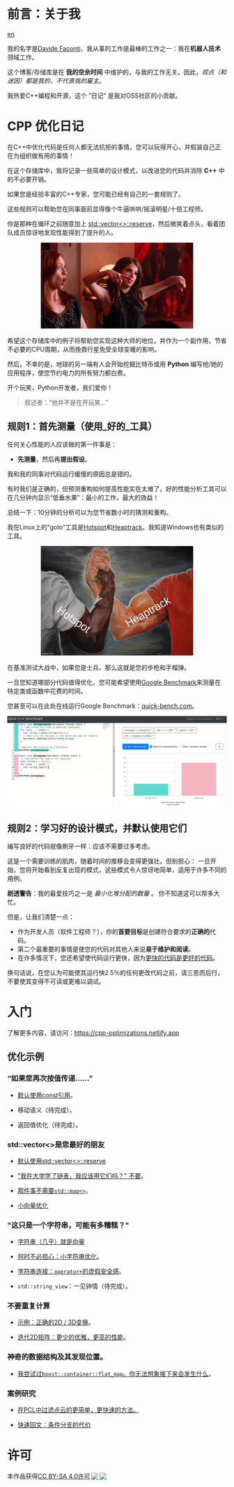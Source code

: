 # 前言：关于我
[en](README.md)

我的名字是[Davide Faconti](https://twitter.com/facontidavide)，我从事的工作是最棒的工作之一：我在**机器人技术**领域工作。

这个博客/存储库是在 **我的空余时间** 中维护的，与我的工作无关。因此，*观点（和迷因）都是我的，不代表我的雇主*。

我热爱C++编程和开源，这个 ”日记“ 是我对OSS社区的小贡献。


# CPP 优化日记

在C++中优化代码是任何人都无法抗拒的事情。您可以玩得开心，并假装自己正在为组织做有用的事情！

在这个存储库中，我将记录一些简单的设计模式，以改进您的代码并消除 **C++** 中的不必要开销。

如果您是经验丰富的C++专家，您可能已经有自己的一套规则了。

这些规则可以帮助您在同事面前显得像个牛逼哄哄/摇滚明星/十倍工程师。

你是那种在循环之前随意加上 [std::vector<>::reserve](docs/en/reserve.md)，然后微笑着点头，看着团队成员惊讶地发现性能得到了提升的人。

<p align="center"><img src="docs/img/boom.gif" width="350"></p>

希望这个存储库中的例子将帮助您实现这种大师的地位，并作为一个副作用，节省不必要的CPU周期，从而挽救行星免受全球变暖的影响。

然后，不幸的是，地球的另一端有人会开始挖掘比特币或用 **Python** 编写他/她的应用程序，使您节约电力的所有努力都白费。

开个玩笑，Python开发者，我们爱你！

> 叙述者：“他并不是在开玩笑...”

## 规则1：首先测量（使用_好的_工具）

任何关心性能的人应该做的第一件事是：

- **先测量**，然后再**提出假设**。

我和我的同事对代码运行缓慢的原因总是错的。 

有时我们是正确的，但预测重构如何提高性能实在太难了。好的性能分析工具可以在几分钟内显示“低垂水果”：最小的工作，最大的效益！

总结一下：10分钟的分析可以为您节省数小时的猜测和重构。

我在Linux上的“goto”工具是[Hotspot](https://github.com/KDAB/hotspot)和[Heaptrack](https://github.com/KDE/heaptrack)。我知道Windows也有类似的工具。

<p align="center"><img src="docs/img/hotspot_heaptrack.jpg" width="350"></p>

在基准测试大战中，如果您是士兵，那么这就是您的步枪和手榴弹。

一旦您知道哪部分代码值得优化，您可能希望使用[Google Benchmark](https://github.com/google/benchmark)来测量在特定类或函数中花费的时间。

您甚至可以在此处在线运行Google Benchmark：[quick-bench.com](http://quick-bench.com/G7B2w0xPUWgOVvuzI7unES6cU4w)。

![quick-bench](docs/img/quick-bench.png)

## 规则2：学习好的设计模式，并默认使用它们

编写良好的代码就像刷牙一样：应该不需要过多考虑。

这是一个需要训练的肌肉，随着时间的推移会变得更强壮。但别担心：
一旦开始，您将开始看到反复出现的模式，这些模式令人惊讶地简单，适用于许多不同的用例。

**剧透警告**：我的最爱技巧之一是 _最小化堆分配的数量_ 。
你不知道这可以帮多大忙。

但是，让我们清楚一点：

- 作为开发人员（软件工程师？），你的**首要目标**是创建符合要求的**正确的**代码。
- 第二个最重要的事情是使您的代码对其他人来说**易于维护和阅读**。
- 在许多情况下，您还希望使代码运行更快，因为[更快的代码是更好的代码](https://craigmod.com/essays/fast_software/)。

换句话说，在您认为可能使其运行快2.5％的任何更改代码之前，请三思而后行，不要使其变得不可读或更难以调试。

# 入门

了解更多内容，请访问：https://cpp-optimizations.netlify.app

## 优化示例

### “如果您再次按值传递......”

- [默认使用const引用](docs/zh/prefer_references.md)。

- 移动语义（待完成）。

- 返回值优化（待完成）。

### std::vector<>是您最好的朋友

- [默认使用std::vector<>::reserve](docs/zh/reserve.md)

- ["我在大学学了链表，我应该用它们吗？" 不要](docs/zh/no_lists.md)。

- [那件事不需要`std::map<>`](docs/zh/dont_need_map.md)。

- [小向量优化](docs/zh/small_vectors.md)

### "这只是一个字符串，可能有多糟糕？"

- [字符串（几乎）就是向量](docs/zh/strings_are_vectors.md)

- [何时不必担心：小字符串优化](docs/zh/small_strings.md)。

- [字符串连接：`operator+`的虚假安全感](docs/zh/strings_concatenation.md)。

- `std::string_view`：一见钟情（待完成）。

### 不要重复计算

- [示例：正确的2D / 3D变换](docs/zh/2d_transforms.md)。

- [迭代2D矩阵：更少的优雅，更高的性能](docs/zh/2d_matrix_iteration.md)。

### 神奇的数据结构及其发现位置。

- [我尝试过`boost::container::flat_map`。你无法想象接下来会发生什么](docs/zh/boost_flatmap.md)。

### 案例研究

- [在PCL中过滤点云的更简单，更快速的方法。](docs/zh/pcl_filter.md)

- [快速回文：条件分支的代价](docs/zh/palindrome.md)


# 许可

<p xmlns:dct="http://purl.org/dc/terms/" xmlns:cc="http://creativecommons.org/ns#" class="license-text">本作品获得<a rel="license" href="https://creativecommons.org/licenses/by-sa/4.0">CC BY-SA 4.0许可<img style="height:22px!important;margin-left:3px;vertical-align:text-bottom;" src="https://mirrors.creativecommons.org/presskit/icons/cc.svg?ref=chooser-v1" /><img style="height:22px!important;margin-left:3px;vertical-align:text-bottom;" src="https://mirrors.creativecommons.org/presskit/icons/by.svg?ref=chooser-v1" /><img style="height:22px!important;margin-left:3px;